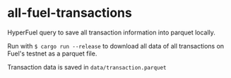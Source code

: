 # all-fuel-transactions
HyperFuel query to save all transaction information into parquet locally.

Run with `$ cargo run --release` to download all data of all transactions on Fuel's testnet as a parquet file.

Transaction data is saved in `data/transaction.parquet`
